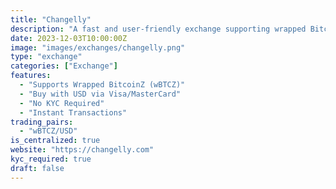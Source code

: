 ```yaml
---
title: "Changelly"
description: "A fast and user-friendly exchange supporting wrapped BitcoinZ (wBTCZ) purchases with USD using Visa or MasterCard."
date: 2023-12-03T10:00:00Z
image: "images/exchanges/changelly.png"
type: "exchange"
categories: ["Exchange"]
features:
  - "Supports Wrapped BitcoinZ (wBTCZ)"
  - "Buy with USD via Visa/MasterCard"
  - "No KYC Required"
  - "Instant Transactions"
trading_pairs:
  - "wBTCZ/USD"
is_centralized: true
website: "https://changelly.com"
kyc_required: true
draft: false
---
```

